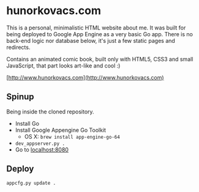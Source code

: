 # hunorkovacs.com

This is a personal, minimalistic HTML website about me. It was built for being deployed to Google App Engine as a very basic Go app. There is no back-end logic nor database below, it's just a few static pages and redirects.

Contains an animated comic book, built only with HTML5, CSS3 and small JavaScript, that part looks art-like and cool :)

[http://www.hunorkovacs.com](http://www.hunorkovacs.com)

## Spinup

Being inside the cloned repository.

* Install Go
* Install Google Appengine Go Toolkit
  - OS X: `brew install app-engine-go-64`
* `dev_appserver.py .`
* Go to [localhost:8080](http://localhost:8080)


## Deploy

`appcfg.py update .`
